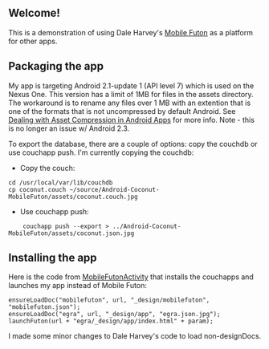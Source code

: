 ## Welcome!

This is a demonstration of using Dale Harvey's [Mobile Futon](https://github.com/daleharvey/Android-MobileFuton) as a platform for other apps. 

## Packaging the app

My app is targeting Android 2.1-update 1 (API level 7) which is used on the Nexus One. 
This version has a limit of 1MB for files in the assets directory. 
The workaround is to rename any files over 1 MB with an extention that is one of the formats that is not uncompressed by default Android. 
See [Dealing with Asset Compression in Android Apps](http://ponystyle.com/blog/2010/03/26/dealing-with-asset-compression-in-android-apps/) for more info.
Note - this is no longer an issue w/ Android 2.3.

To export the database, there are a couple of options: copy the couchdb or use couchapp push. I'm currently copying the couchdb:

* Copy the couch:
```
cd /usr/local/var/lib/couchdb
cp coconut.couch ~/source/Android-Coconut-MobileFuton/assets/coconut.couch.jpg
```
* Use couchapp push:
```
    couchapp push --export > ../Android-Coconut-MobileFuton/assets/coconut.json.jpg
```
    
## Installing the app

Here is the code from [MobileFutonActivity](https://github.com/vetula/Android-Tangerine-MobileFuton/blob/master/src/com/daleharvey/mobilefuton/MobileFutonActivity.java) that installs the couchapps and launches my app instead of Mobile Futon:

    ensureLoadDoc("mobilefuton", url, "_design/mobilefuton", "mobilefuton.json");
	ensureLoadDoc("egra", url, "_design/app", "egra.json.jpg");
	launchFuton(url + "egra/_design/app/index.html" + param);
    
I made some minor changes to Dale Harvey's code to load non-designDocs.
